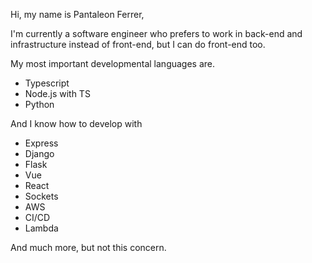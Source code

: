 Hi, my name is Pantaleon Ferrer,

I'm currently a software engineer who prefers to work in back-end and infrastructure instead of front-end, but I can do front-end too.

My most important developmental languages are.

- Typescript
- Node.js with TS
- Python

And I know how to develop with

- Express
- Django
- Flask
- Vue
- React
- Sockets
- AWS
- CI/CD
- Lambda

And much more, but not this concern.

<!---
Zettsuen/Zettsuen is a ✨ special ✨ repository because its `README.md` (this file) appears on your GitHub profile.
You can click the Preview link to take a look at your changes.
--->

